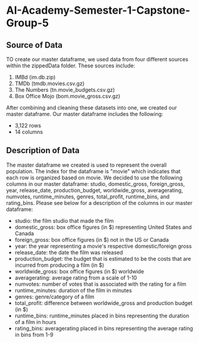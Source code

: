 # AI-Academy-Semester-1-Capstone-Group-5 

## Source of Data
TO create our master dataframe, we used data from four different sources within the zippedData folder. These sources include:
1. IMBd (im.db.zip)
2. TMDb (tmdb.movies.csv.gz)
3. The Numbers (tn.movie_budgets.csv.gz)
4. Box Office Mojo (bom.movie_gross.csv.gz)

After combining and cleaning these datasets into one, we created our master dataframe. Our master dataframe includes the following:
- 3,122 rows
- 14 columns


## Description of Data

The master dataframe we created is used to represent the overall population. The index for the dataframe is "movie" which indicates that each row is organized based on movie. We decided to use the following columns in our master dataframe: studio, domestic_gross, foreign_gross, year, release_date, production_budget, worldwide_gross, averagerating, numvotes, runtime_minutes, genres, total_profit, runtime_bins, and rating_bins. Please see below for a description of the columns in our master dataframe:

- studio: the film studio that made the film
- domestic_gross: box office figures (in $) representing United States and Canada
- foreign_gross: box office figures (in $) not in the US or Canada
- year: the year representing a movie's respective domestic/foreign gross
- release_date: the date the film was released
- production_budget: the budget that is estimated to be the costs that are incurred from producing a film (in $)
- worldwide_gross: box office figures (in $) worldwide
- averagerating: average rating from a scale of 1-10
- numvotes: number of votes that is associated with the rating for a film
- runtime_minutes: duration of the film in minutes
- genres: genre/category of a film
- total_profit: difference between worldwide_gross and production budget (in $)
- runtime_bins: runtime_minutes placed in bins representing the duration of a film in hours
- rating_bins: averagerating placed in bins representing the average rating in bins from 1-9


